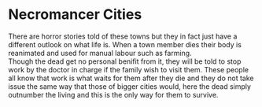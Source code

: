 # Necromancer Cities
There are horror stories told of these towns but they in fact just have a
different outlook on what life is. When a town member dies their body is
reanimated and used for manual labour such as farming.  
Though the dead get no personal benifit from it, they will be told to stop work
by the doctor in charge if the family wish to visit them. These people all
know that work is what waits for them after they die and they do not take issue
the same way that those of bigger cities would, here the dead simply outnumber
the living and this is the only way for them to survive.
